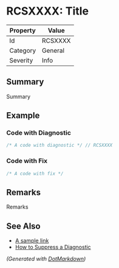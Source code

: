 # RCSXXXX: Title

| Property | Value   |
| -------- | ------- |
| Id       | RCSXXXX |
| Category | General |
| Severity | Info    |

## Summary

Summary

## Example

### Code with Diagnostic

```csharp
/* A code with diagnostic */ // RCSXXXX
```

### Code with Fix

```csharp
/* A code with fix */
```

## Remarks

Remarks

## See Also

* [A sample link](http://github.com/JosefPihrt/Roslynator)
* [How to Suppress a Diagnostic](../HowToConfigureAnalyzers.md#how-to-suppress-a-diagnostic)


*\(Generated with [DotMarkdown](http://github.com/JosefPihrt/DotMarkdown)\)*